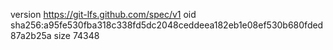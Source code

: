 version https://git-lfs.github.com/spec/v1
oid sha256:a95fe530fba318c338fd5dc2048ceddeea182eb1e08ef530b680fded87a2b25a
size 74348
